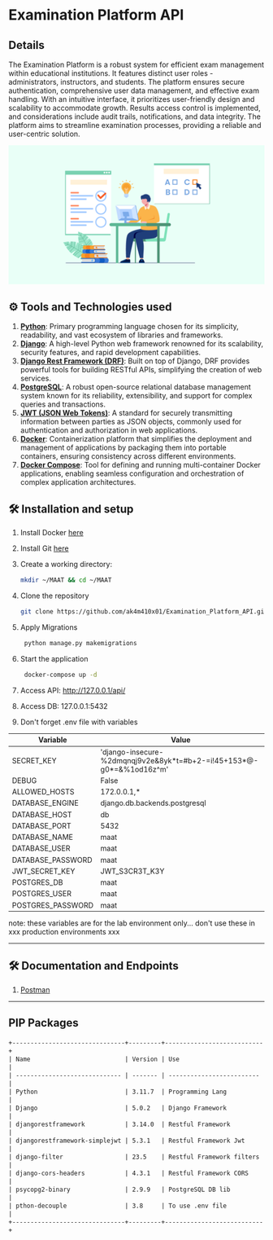 # Examination Platform API

## Details

The Examination Platform is a robust system for efficient exam management within educational institutions. It features distinct user roles - administrators, instructors, and students. The platform ensures secure authentication, comprehensive user data management, and effective exam handling. With an intuitive interface, it prioritizes user-friendly design and scalability to accommodate growth. Results access control is implemented, and considerations include audit trails, notifications, and data integrity. The platform aims to streamline examination processes, providing a reliable and user-centric solution.

<div align="center">
   <img src="./assets/images/cover.jpg">
</div>

## ⚙ Tools and Technologies used

1. **[Python](https://www.python.org/)**: Primary programming language chosen for its simplicity, readability, and vast ecosystem of libraries and frameworks.
2. **[Django](https://www.djangoproject.com/)**: A high-level Python web framework renowned for its scalability, security features, and rapid development capabilities.
3. **[Django Rest Framework (DRF)](https://www.django-rest-framework.org/)**: Built on top of Django, DRF provides powerful tools for building RESTful APIs, simplifying the creation of web services.
4. **[PostgreSQL](https://www.postgresql.org/)**: A robust open-source relational database management system known for its reliability, extensibility, and support for complex queries and transactions.
5. **[JWT (JSON Web Tokens)](https://django-rest-framework-simplejwt.readthedocs.io/en/latest/)**: A standard for securely transmitting information between parties as JSON objects, commonly used for authentication and authorization in web applications.
6. **[Docker](https://www.docker.com/)**: Containerization platform that simplifies the deployment and management of applications by packaging them into portable containers, ensuring consistency across different environments.
7. **[Docker Compose](https://docs.docker.com/compose/)**: Tool for defining and running multi-container Docker applications, enabling seamless configuration and orchestration of complex application architectures.

## 🛠 Installation and setup

1. Install Docker [here](https://www.docker.com/get-started/)
2. Install Git [here](https://git-scm.com/downloads)
3. Create a working directory:

   ```bash
   mkdir ~/MAAT && cd ~/MAAT
   ```

4. Clone the repository

   ```bash
   git clone https://github.com/ak4m410x01/Examination_Platform_API.git .
   ```

5. Apply Migrations

   ```bash
    python manage.py makemigrations
   ```

6. Start the application

   ```bash
    docker-compose up -d
   ```

7. Access API: http://127.0.0.1/api/

8. Access DB: 127.0.0.1:5432

9. Don't forget .env file with variables

| Variable          | Value                                                                 |
| ----------------- | --------------------------------------------------------------------- |
| SECRET_KEY        | 'django-insecure-%2dmqnqj9v2e&8yk\*t=#b+2-=i!45+153*@-g0*=&%1od16z^m' |
| DEBUG             | False                                                                 |
| ALLOWED_HOSTS     | 172.0.0.1,\*                                                          |
| DATABASE_ENGINE   | django.db.backends.postgresql                                         |
| DATABASE_HOST     | db                                                                    |
| DATABASE_PORT     | 5432                                                                  |
| DATABASE_NAME     | maat                                                                  |
| DATABASE_USER     | maat                                                                  |
| DATABASE_PASSWORD | maat                                                                  |
| JWT_SECRET_KEY    | JWT_S3CR3T_K3Y                                                        |
| POSTGRES_DB       | maat                                                                  |
| POSTGRES_USER     | maat                                                                  |
| POSTGRES_PASSWORD | maat                                                                  |

note:
these variables are for the lab environment only... don't use these in xxx production environments xxx

---

## 🛠 Documentation and Endpoints

1. [Postman](https://documenter.getpostman.com/view/27192844/2sA2rFQePh)
<!-- 2. [Apidog](https://apidog.com/apidoc/shared-24d58e46-fc7f-4dcd-8ea0-2658c437d480) -->

---

## PIP Packages

    +-------------------------------+---------+---------------------------+
    | Name                          | Version | Use                       |
    | ----------------------------- | ------- | ------------------------- |
    | Python                        | 3.11.7  | Programming Lang          |
    | Django                        | 5.0.2   | Django Framework          |
    | djangorestframework           | 3.14.0  | Restful Framework         |
    | djangorestframework-simplejwt | 5.3.1   | Restful Framework Jwt     |
    | django-filter                 | 23.5    | Restful Framework filters |
    | django-cors-headers           | 4.3.1   | Restful Framework CORS    |
    | psycopg2-binary               | 2.9.9   | PostgreSQL DB lib         |
    | pthon-decouple                | 3.8     | To use .env file          |
    +-------------------------------+---------+---------------------------+
